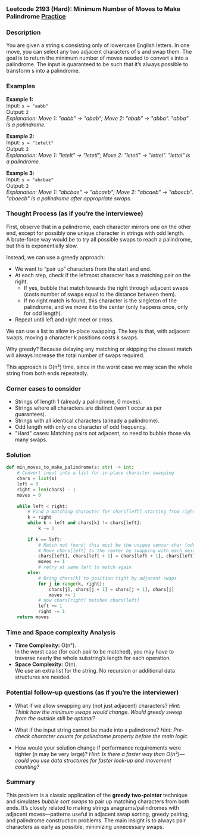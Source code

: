 ### Leetcode 2193 (Hard): Minimum Number of Moves to Make Palindrome [Practice](https://leetcode.com/problems/minimum-number-of-moves-to-make-palindrome)

### Description  
You are given a string s consisting only of lowercase English letters. In one move, you can select any two adjacent characters of s and swap them. The goal is to return the minimum number of moves needed to convert s into a palindrome. The input is guaranteed to be such that it’s always possible to transform s into a palindrome.

### Examples  

**Example 1:**  
Input: `s = "aabb"`  
Output: `2`  
*Explanation: Move 1: "aabb" → "abab"; Move 2: "abab" → "abba". "abba" is a palindrome.*

**Example 2:**  
Input: `s = "letelt"`  
Output: `2`  
*Explanation: Move 1: "letelt" → "letetl"; Move 2: "letetl" → "lettel". "lettel" is a palindrome.*

**Example 3:**  
Input: `s = "abcbae"`  
Output: `2`  
*Explanation: Move 1: "abcbae" → "abcaeb"; Move 2: "abcaeb" → "abaecb". "abaecb" is a palindrome after appropriate swaps.*

### Thought Process (as if you’re the interviewee)  
First, observe that in a palindrome, each character mirrors one on the other end, except for possibly one unique character in strings with odd length.  
A brute-force way would be to try all possible swaps to reach a palindrome, but this is exponentially slow.

Instead, we can use a greedy approach:

- We want to “pair up” characters from the start and end.
- At each step, check if the leftmost character has a matching pair on the right.  
    - If yes, bubble that match towards the right through adjacent swaps (costs number of swaps equal to the distance between them).
    - If no right match is found, this character is the singleton of the palindrome, and we move it to the center (only happens once, only for odd length).
- Repeat until left and right meet or cross.

We can use a list to allow in-place swapping. The key is that, with adjacent swaps, moving a character k positions costs k swaps.

Why greedy? Because delaying any matching or skipping the closest match will always increase the total number of swaps required.

This approach is O(n²) time, since in the worst case we may scan the whole string from both ends repeatedly.

### Corner cases to consider  
- Strings of length 1 (already a palindrome, 0 moves).
- Strings where all characters are distinct (won't occur as per guarantees).
- Strings with all identical characters (already a palindrome).
- Odd length with only one character of odd frequency.
- "Hard" cases: Matching pairs not adjacent, so need to bubble those via many swaps.

### Solution

```python
def min_moves_to_make_palindrome(s: str) -> int:
    # Convert input into a list for in-place character swapping
    chars = list(s)
    left = 0
    right = len(chars) - 1
    moves = 0
    
    while left < right:
        # Find a matching character for chars[left] starting from right
        k = right
        while k > left and chars[k] != chars[left]:
            k -= 1
        
        if k == left:
            # Match not found; this must be the unique center char (odd length)
            # Move chars[left] to the center by swapping with each neighbor
            chars[left], chars[left + 1] = chars[left + 1], chars[left]
            moves += 1
            # retry at same left to match again
        else:
            # Bring chars[k] to position right by adjacent swaps
            for j in range(k, right):
                chars[j], chars[j + 1] = chars[j + 1], chars[j]
                moves += 1
            # now chars[right] matches chars[left]
            left += 1
            right -= 1
    return moves
```

### Time and Space complexity Analysis  

- **Time Complexity:** O(n²).  
  In the worst case (for each pair to be matched), you may have to traverse nearly the whole substring’s length for each operation.
- **Space Complexity:** O(n).  
  We use an extra list for the string. No recursion or additional data structures are needed.

### Potential follow-up questions (as if you’re the interviewer)  

- What if we allow swapping any (not just adjacent) characters?
  *Hint: Think how the minimum swaps would change. Would greedy sweep from the outside still be optimal?*

- What if the input string cannot be made into a palindrome?
  *Hint: Pre-check character counts for palindrome property before the main logic.*

- How would your solution change if performance requirements were tighter (n may be very large)?
  *Hint: Is there a faster way than O(n²)—could you use data structures for faster look-up and movement counting?*

### Summary
This problem is a classic application of the **greedy two-pointer** technique and simulates *bubble sort swaps* to pair up matching characters from both ends. It’s closely related to making strings anagrams/palindromes with adjacent moves—patterns useful in adjacent swap sorting, greedy pairing, and palindrome construction problems. The main insight is to always pair characters as early as possible, minimizing unnecessary swaps.